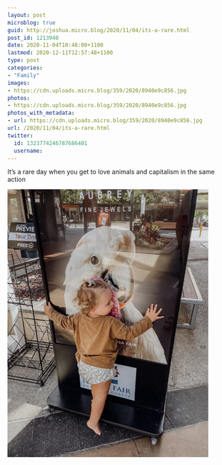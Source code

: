 ```yaml
---
layout: post
microblog: true
guid: http://joshua.micro.blog/2020/11/04/its-a-rare.html
post_id: 1213940
date: 2020-11-04T10:48:00+1100
lastmod: 2020-12-11T12:57:48+1100
type: post
categories:
- "Family"
images:
- https://cdn.uploads.micro.blog/359/2020/8940e9c856.jpg
photos:
- https://cdn.uploads.micro.blog/359/2020/8940e9c856.jpg
photos_with_metadata:
- url: https://cdn.uploads.micro.blog/359/2020/8940e9c856.jpg
url: /2020/11/04/its-a-rare.html
twitter:
  id: 1323774246787686401
  username: 
---
```

It’s a rare day when you get to love animals and capitalism in the same action

<img src="uploads/2020/8940e9c856.jpg" width="450" height="600" alt="" />
